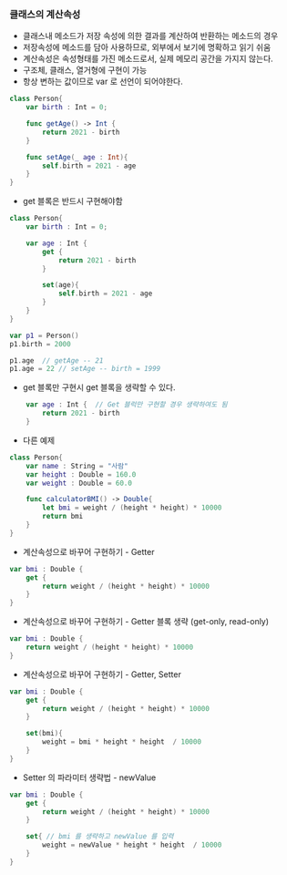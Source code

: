 ### 클래스의 계산속성
- 클래스내 메소드가 저장 속성에 의한 결과를 계산하여 반환하는 메소드의 경우
- 저장속성에 메소드를  담아 사용하므로, 외부에서 보기에 명확하고 읽기 쉬움
- 계산속성은 속성형태를 가진 메소드로서, 실제 메모리 공간을 가지지 않는다.
- 구조체, 클래스, 열거형에 구현이 가능
- 항상 변하는 값이므로 var 로 선언이 되어야한다.

```swift
class Person{
	var birth : Int = 0;

	func getAge() -> Int {
		return 2021 - birth
	}

	func setAge(_ age : Int){
		self.birth = 2021 - age
	}
}
```

- get 블록은 반드시 구현해야함
```swift
class Person{
	var birth : Int = 0;

	var age : Int {
		get {
			return 2021 - birth
		}

		set(age){
			self.birth = 2021 - age
		}
	}
}

var p1 = Person()
p1.birth = 2000

p1.age  // getAge -- 21
p1.age = 22 // setAge -- birth = 1999

```

- get 블록만 구현시 get 블록을 생략할 수 있다.
```swift
	var age : Int {  // Get 블럭만 구현할 경우 생략하여도 됨
		return 2021 - birth
	}
```

- 다른 예제
```swift
class Person{
	var name : String = "사람"
	var height : Double = 160.0
	var weight : Double = 60.0

	func calculatorBMI() -> Double{
		let bmi = weight / (height * height) * 10000
		return bmi
	}
}
```


- 계산속성으로 바꾸어 구현하기 - Getter
```swift
var bmi : Double {
	get {
		return weight / (height * height) * 10000
	}
}

```

- 계산속성으로 바꾸어 구현하기 - Getter 블록 생략 (get-only, read-only)
```swift
var bmi : Double {
	return weight / (height * height) * 10000
}
```

- 계산속성으로 바꾸어 구현하기 - Getter, Setter
```swift
var bmi : Double {
	get {
		return weight / (height * height) * 10000
	}

	set(bmi){
		weight = bmi * height * height  / 10000
	}
}
```

- Setter 의 파라미터 생략법 - newValue
```swift
var bmi : Double {
	get {
		return weight / (height * height) * 10000
	}

	set{ // bmi 를 생략하고 newValue 를 입력
		weight = newValue * height * height  / 10000
	}
}
```

